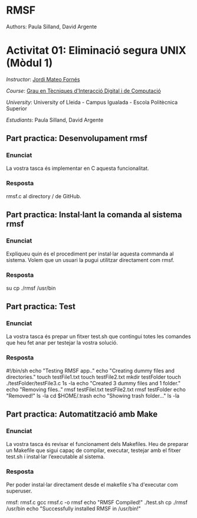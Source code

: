 # RMSF
Authors: Paula Silland, David Argente


# Activitat 01: Eliminació segura UNIX (Mòdul 1)

*Instructor*: [Jordi Mateo Fornés](http:jordimateofornes.com)

*Course*: [Grau en Tècniques d'Interacció Digital i de Computació](http://www.grauinteraccioicomputacio.udl.cat/ca/index.html)

*University*: University of Lleida - Campus Igualada - Escola Politècnica Superior

*Estudiants*: Paula Silland, David Argente

## Part practica: Desenvolupament rmsf  

### Enunciat
La vostra tasca és implementar en C aquesta funcionalitat.

### Resposta
rmsf.c al directory / de GitHub.

## Part practica: Instal·lant la comanda al sistema rmsf    

### Enunciat
Expliqueu quin és el procediment per instal·lar aquesta commanda al sistema. Volem que un usuari la
pugui utilitzar directament com rmsf.

### Resposta
su
cp ./rmsf /usr/bin

## Part practica: Test    

### Enunciat
La vostra tasca és prepar un fitxer test.sh que contingui totes les comandes que heu fet anar per testejar
la vostra solució.

### Resposta
#!/bin/sh
echo "Testing RMSF app.."
echo "Creating dummy files and directories."
touch testFile1.txt
touch testFile2.txt
mkdir testFolder
touch ./testFolder/testFile3.c
1s -la
echo "Created 3 dummy files and 1 folder." 
echo "Removing files.."
rmsf testFilel.txt testFile2.txt
rmsf testFolder 
echo "Removed!"
ls -la
cd $HOME/.trash
echo "Showing trash folder..."
ls -la

## Part practica: Automatització amb Make    

### Enunciat
La vostra tasca és revisar el funcionament dels Makefiles. Heu de preparar un Makefile que sigui
capaç de compilar, executar, testejar amb el fitxer test.sh i instal·lar l’executable al sistema.

### Resposta
Per poder instal·lar directament desde el makefile s'ha d'executar com superuser.

rmsf: rmsf.c
	gcc rmsf.c -o rmsf
	echo "RMSF Compiled!"
	./test.sh
	cp ./rmsf /usr/bin
	echo "Successfully installed RMSF in /usr/bin!"
